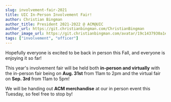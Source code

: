 ```yaml
---
slug: involvement-fair-2021
title: UIC In-Person Involvement Fair!
author: Christian Bingman
author_title: President 2021-2022 @ ACM@UIC
author_url: https://git.christianbingman.com/ChristianBingman
author_image_url: https://git.christianbingman.com/avatar/19c1437930a1e9db7482a581fc45f60a?size=50
tags: ["involvement", "officer"]
---
```


Hopefully everyone is excited to be back in person this Fall, and everyone is enjoying it so far!

This year's involvement fair will be held both **in-person and virtually** with the in-person fair being on **Aug. 31st** from 11am to 2pm and the virtual fair on **Sep. 3rd** from 11am to 5pm!

We will be handing out **ACM merchandise** at our in person event this Tuesday, so feel free to stop by!
